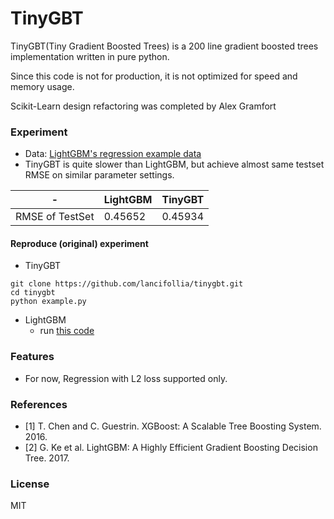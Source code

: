 # TinyGBT

TinyGBT(Tiny Gradient Boosted Trees) is a 200 line gradient boosted trees implementation written in pure python.

Since this code is not for production, it is not optimized for speed and memory usage.

Scikit-Learn design refactoring was completed by Alex Gramfort

### Experiment

- Data: [LightGBM's regression example data](https://github.com/Microsoft/LightGBM/tree/master/examples/regression)
- TinyGBT is quite slower than LightGBM, but achieve almost same testset RMSE on similar parameter settings.

| - | LightGBM | TinyGBT |
| --- | --- | --- |
| RMSE of TestSet | 0.45652 | 0.45934 |

#### Reproduce (original) experiment

- TinyGBT

```
git clone https://github.com/lancifollia/tinygbt.git
cd tinygbt
python example.py
```

- LightGBM
    - run [this code](https://github.com/Microsoft/LightGBM/blob/master/examples/python-guide/simple_example.py)


### Features

- For now, Regression with L2 loss supported only.

### References

- [1] T. Chen and C. Guestrin. XGBoost: A Scalable Tree Boosting System. 2016.
- [2] G. Ke et al. LightGBM: A Highly Efficient Gradient Boosting Decision Tree. 2017.

### License

MIT
